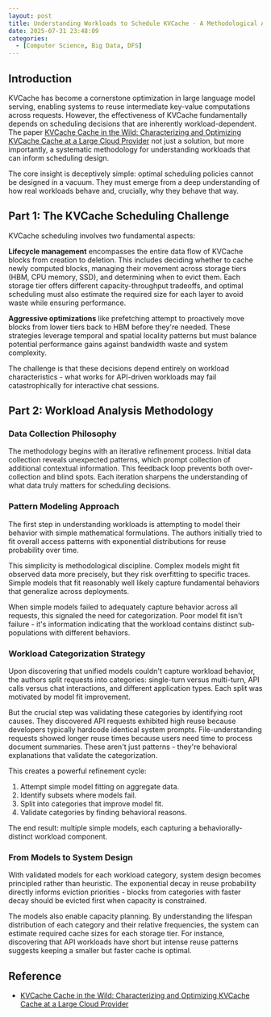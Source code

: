 ```yaml
---
layout: post
title: Understanding Workloads to Schedule KVCache - A Methodological Approach
date: 2025-07-31 23:48:09
categories:
  - [Computer Science, Big Data, DFS]
---
```


## Introduction

KVCache has become a cornerstone optimization in large language model serving, enabling systems to reuse intermediate key-value computations across requests. However, the effectiveness of KVCache fundamentally depends on scheduling decisions that are inherently workload-dependent. The paper [KVCache Cache in the Wild: Characterizing and Optimizing KVCache Cache
at a Large Cloud Provider](https://arxiv.org/pdf/2506.02634) not just a solution, but more importantly, a systematic methodology for understanding workloads that can inform scheduling design.

The core insight is deceptively simple: optimal scheduling policies cannot be designed in a vacuum. They must emerge from a deep understanding of how real workloads behave and, crucially, why they behave that way.

## Part 1: The KVCache Scheduling Challenge

KVCache scheduling involves two fundamental aspects:

**Lifecycle management** encompasses the entire data flow of KVCache blocks from creation to deletion. This includes deciding whether to cache newly computed blocks, managing their movement across storage tiers (HBM, CPU memory, SSD), and determining when to evict them. Each storage tier offers different capacity-throughput tradeoffs, and optimal scheduling must also estimate the required size for each layer to avoid waste while ensuring performance.

**Aggressive optimizations** like prefetching attempt to proactively move blocks from lower tiers back to HBM before they're needed. These strategies leverage temporal and spatial locality patterns but must balance potential performance gains against bandwidth waste and system complexity.

The challenge is that these decisions depend entirely on workload characteristics - what works for API-driven workloads may fail catastrophically for interactive chat sessions.

## Part 2: Workload Analysis Methodology

### Data Collection Philosophy

The methodology begins with an iterative refinement process. Initial data collection reveals unexpected patterns, which prompt collection of additional contextual information. This feedback loop prevents both over-collection and blind spots. Each iteration sharpens the understanding of what data truly matters for scheduling decisions.

### Pattern Modeling Approach

The first step in understanding workloads is attempting to model their behavior with simple mathematical formulations. The authors initially tried to fit overall access patterns with exponential distributions for reuse probability over time.

This simplicity is methodological discipline. Complex models might fit observed data more precisely, but they risk overfitting to specific traces. Simple models that fit reasonably well likely capture fundamental behaviors that generalize across deployments.

When simple models failed to adequately capture behavior across all requests, this signaled the need for categorization. Poor model fit isn't failure - it's information indicating that the workload contains distinct sub-populations with different behaviors.

### Workload Categorization Strategy

Upon discovering that unified models couldn't capture workload behavior, the authors split requests into categories: single-turn versus multi-turn, API calls versus chat interactions, and different application types. Each split was motivated by model fit improvement.

But the crucial step was validating these categories by identifying root causes. They discovered API requests exhibited high reuse because developers typically hardcode identical system prompts. File-understanding requests showed longer reuse times because users need time to process document summaries. These aren't just patterns - they're behavioral explanations that validate the categorization.

This creates a powerful refinement cycle:

1. Attempt simple model fitting on aggregate data.
2. Identify subsets where models fail.
3. Split into categories that improve model fit.
4. Validate categories by finding behavioral reasons.

The end result: multiple simple models, each capturing a behaviorally-distinct workload component.

### From Models to System Design

With validated models for each workload category, system design becomes principled rather than heuristic. The exponential decay in reuse probability directly informs eviction priorities - blocks from categories with faster decay should be evicted first when capacity is constrained.

The models also enable capacity planning. By understanding the lifespan distribution of each category and their relative frequencies, the system can estimate required cache sizes for each storage tier. For instance, discovering that API workloads have short but intense reuse patterns suggests keeping a smaller but faster cache is optimal.

## Reference

+ [KVCache Cache in the Wild: Characterizing and Optimizing KVCache Cache
at a Large Cloud Provider](https://arxiv.org/pdf/2506.02634)
